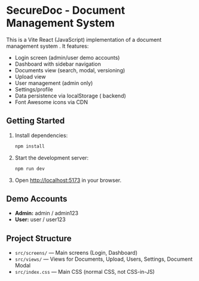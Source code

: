 # SecureDoc - Document Management System 

This is a Vite React (JavaScript) implementation of a document management system . It features:

- Login screen (admin/user demo accounts)
- Dashboard with sidebar navigation
- Documents view (search, modal, versioning)
- Upload view
- User management (admin only)
- Settings/profile
- Data persistence via localStorage ( backend)
- Font Awesome icons via CDN

## Getting Started

1. Install dependencies:
   ```sh
   npm install
   ```
2. Start the development server:
   ```sh
   npm run dev
   ```
3. Open [http://localhost:5173](http://localhost:5173) in your browser.

## Demo Accounts
- **Admin:** admin / admin123
- **User:** user / user123

## Project Structure
- `src/screens/` — Main screens (Login, Dashboard)
- `src/views/` — Views for Documents, Upload, Users, Settings, Document Modal
- `src/index.css` — Main CSS (normal CSS, not CSS-in-JS)

